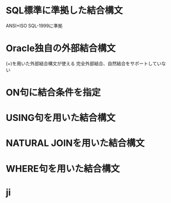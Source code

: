 # SQL標準に準拠した結合構文
ANSI+ISO SQL-1999に準拠
# Oracle独自の外部結合構文
(+)を用いた外部結合構文が使える
完全外部結合、自然結合をサポートしていない

# ON句に結合条件を指定
# USING句を用いた結合構文
# NATURAL JOINを用いた結合構文
# WHERE句を用いた結合構文
# ji